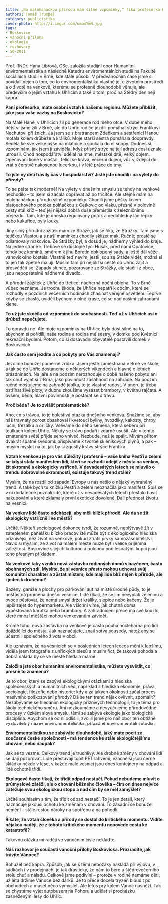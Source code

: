 ```yaml
---
title: „Na malohanáckou přírodu mám silné vzpomínky,“ říká profesorka Hana Librová
authors: Tomáš Trumpeš
category: publicistika
cover-photo: http://i.imgur.com/umamYmN.jpg
tags:
- Boskovice
- vánoční příloha
- ekologie
- rozhovory
- 50-2011
---
```


Prof. RNDr. Hana Librová, CSc. založila studijní obor Humanitní enviromentalistika a následně Katedru enviromentálních studií na Fakultě sociálních studií v Brně, kde stále působí. V předvánočním čase jsme si povídali nejen o tom, co to enviromentalistika vlastně je, o životním prostředí a o životě na venkově, kterému se profesně dlouhodobě věnuje, ale především o jejím vztahu k Uhřicím a také o tom, proč na Štědrý den nejí kapra.

**Paní profesorko, máte osobní vztah k našemu regionu. Můžete přiblížit, jaké jsou vaše vazby na Boskovicko?**

Na Malé Hané, v Uhřicích žil po generace rod mého otce. V době mého dětství jsme žili v Brně, ale do Uhřic rodiče jezdili pomáhat strýci Frantíkovi Nechutovi při žních. Já jsem se s bratrancem Zdeňkem a sestřenicí Hanou motala kolem drůbeže a králíků. Moje starší sestra pomáhala doopravdy. Seděla ke své velké pýše na mlátičce a soukala do ní snopy. Dodnes si vzpomínám, jak jsem jí záviděla, když přísný strýc na její adresu cosi uznale utrousil. Chod hospodářství udělal na mne, městské dítě, velký dojem. Opečovaní koně v maštali, telící se kráva, večerní dojení, vůz vjíždějící do vrat s čerstvě nakosenou lucerkou, i v létě práce do tmy.
    
**To jste vy děti trávily čas v hospodářství? Jistě jste chodili i na výlety do přírody?**

To se ptáte tak moderně! Na výlety v dnešním smyslu se tehdy na venkově nechodilo – to jsem si začala dopřávat až po třicítce. Ale stejně mám na malohanáckou přírodu silné vzpomínky. Chodili jsme pěšky kolem blatouchového potoka polňačkou z Cetkovic od vlaku, přesně v polovině cesty stál kříž – teď jej nějaká dobrá duše přemístila k železničnímu přejezdu. Tam, kde je dneska regulovaný potok a nedohledný lán řepky nebo kukuřice, byly louky.

Jiný silný přírodní zážitek mám ze Stráže, jak se říká, ze Strážky. Tam jsme s tetičkou Vlastou a s naší maminkou chodily sklízet mák. Ručně; prostě se odlamovaly makovice. Ze Strážky byl, a dosud je, nádherný výhled do kraje. Na jedné straně k Třebové se důstojně tyčí Hušák, před námi Opatovice, tehdy bez komínů, směrem k jihu Borotín obklopený sady, a ještě dál věže vanovického kostela. Vlastně teď nevím, jestli jsou ze Stráže vidět, možná si to jen tak zpětně maluji. Musím tam při nejbližší cestě do Uhřic zajít a přesvědčit se. Západy slunce, pozorované ze Strážky, ale stačí i z obce, jsou nepopsatelně nádherné divadlo.

A přírodní zážitek z Uhřic do třetice: nádherná noční obloha. To v Brně vůbec neznáme. Je trochu škoda, že Uhřice nepatří k obcím, které se rozhodly v pozdních večerních hodinách zhasínat veřejné osvětlení. Teprve kdyby se zhaslo, uviděli bychom v plné kráse, co se nad našimi zahradami klene.

**To už jste skočila od vzpomínek do současnosti. Teď už v Uhřicích asi o drůbež nepečujete.**

To opravdu ne. Ale moje vzpomínky na Uhřice byly dost silné na to, abychom si pořídili, naše rodina a rodina mé sestry, v domku pod Květnicí rekreační bydlení. Potom, co si dosavadní obyvatelé postavili domek v Boskovicích.
    
**Jak často sem jezdíte a co pobyty pro Vás znamenají?**

Jezdíme bohužel poměrně zřídka. Jsem ještě zaměstnaná v Brně ve škole, a tak se do Uhřic dostaneme o některých víkendech a hlavně o letních prázdninách. Na jaře a na podzim nerozhoduje o době našeho pobytu ani tak chuť vyjet si z Brna, jako povinnost zasáhnout na zahradě. Na podzim ručně moštujeme na zahradě jablka, to je vlastně radost. V únoru je třeba ostříhat živé ploty, v dubnu zkoušíme vysázet brambory, v květnu rajčata. A ovšem, běda, hlavní povinností je postarat se o trávu.
    
**Proč běda? Je to zvlášť problematické?**

Ano, co s trávou, to je bolestivá otázka dnešního venkova. Snažíme se, aby náš travnatý porost obsahoval i kvetoucí byliny, hvozdíky, kakosty, chrpy luční, třezalku a orlíčky. Vséváme do něho semena, která seberu při toulkách kolem Uhřic. Někdy se trávu podaří i zdárně usušit. Ale v tomto zmateném světě přijde seno vniveč. Nezbude, než je spálit. Mívám přitom dvakrát špatné svědomí: přispíváme k tvorbě skleníkových plynů, a pak – musím myslet na to, jak by si zgustly krávy strýce Frantíka.

**Vztah k venkovu je pro vás důležitý i profesně – vaše kniha Pestří a zelení se kdysi stala manifestem lidí, kteří se rozhodli odejít z města na venkov, žít skromně a ekologicky vstřícně. V devadesátých letech se mluvilo o trendu dobrovolné skromnosti, existuje takový trend stále?**

Myslím, že na rozdíl od západní Evropy u nás nešlo o nějaký vyhraněný trend. A také bych tu knížku Pestří a zelení neoznačila jako manifest. Spíš se v ní dodatečně poznali lidé, které už v devadesátých letech přestalo bavit nakupování a které zklamaly první exotické dovolené. Dali přednost životu na vesnici.

**Na venkov lidé často odcházejí, aby měli blíž k přírodě. Ale dá se žít ekologicky vstřícně i ve městě?**

Určitě. Někteří sociologové dokonce tvrdí, že rozumně, neplýtvavě žít v zatepleném paneláku blízko pracoviště může být z ekologického hlediska příznivější, než život na venkově, pokud ztratil prvky samozásobitelství. Navíc si myslím, že život na malém městě může být i velice příjemná záležitost. Boskovice s jejich kulturou a polohou pod lesnatými kopci jsou toho přesným příkladem.

**Na venkově taky vzniká nová zástavba rodinných domů s bazénem, často obehnaných zdí. Myslíte, že si vesnice přesto mohou uchovat svůj komunitní charakter a zůstat místem, kde mají lidé blíž nejen k přírodě, ale i jeden k druhému?**

Bazény, garáže a plochy pro parkování aut na místě úrodné půdy, to je nešťastná proměna dnešní vesnice. Lidé říkají, že se jim nevyplatí zeleninu a ovoce pěstovat, že nemá smysl držet králíky, slepice nebo kačeny. Že je lepší zajet do hypermarketu. Ale všichni víme, jak chutná doma vypěstovaná karotka nebo brambory. A zahradničení přece má své kouzlo, které mnozí měšťáci mohou venkovanům závidět.

Kromě toho, nová zástavba na venkově je často pouhá noclehárna pro lidi dojíždějící do města. Jak naznačujete, znají sotva sousedy, natož aby se účastnili společného života v obci.

Ale uznávám, že na vesnicích se v posledních letech leccos mění k lepšímu, viděla jsem fotografie z uhřických plesů a musím říct, že taková pohoda a dobrá nálada by se ve městě hledala marně.
    
**Založila jste obor humanitní enviromentalistika, můžete vysvětlit, co přesně to znamená?**

Je to obor, který se zabývá ekologickými otázkami z hlediska společenských a humanitních věd, například z hlediska ekonomie, práva, sociologie, filozofie nebo historie: kdy a za jakých okolností začal proces masivního poškozování přírody? Dá se ten trend nějak ovlivnit, zpomalit? Nezabýváme se hledáním ekologicky příznivých technologií, to je téma pro školy technického směru. Ani nezkoumáme a nevyučujeme přírodovědné procesy v úzkém slova smyslu, těmi se zabývá ekologie jako biologická disciplina. Abychom se od ní odlišili, zvolili jsme pro náš obor ten obtížně vyslovitelný název environmentalistika, případně environmentální studia.

**Enviromentalistikou se zabýváte dlouhodobě, jaký máte pocit ze současné české společnosti – má tendence ke stále ekologičtějšímu chování, nebo naopak?**

Jak se to vezme. Celkový trend je truchlivý. Ale drobné změny v chování lidí se dají pozorovat. Lidé přestávají topit PET lahvemi, vzácnější jsou černé skládky někde v lese, v každé malé vesnici jsou dnes kontejnery na odpad a lidé ochotně třídí.

**Ekologové často říkají, že třídit odpad nestačí. Pokud nebudeme mluvit o průmyslové zátěži, ale o chování běžného člověka – čím on dnes nejvíce zatěžuje svou ekologickou stopu a nad čím by se měl zamýšlet?**

Určitě souhlasím s tím, že třídit odpad nestačí. To je jen detail, který naznačuje jakousi ochotu ke změnám v chování. To zásadní se bohužel nemění – stále rostou nároky na spotřebu a na pohodlí.

**Říkáte, že vztah člověka a přírody se dostal do kritického momentu. Vidíte nějakou naději, že z tohoto kritického momentu nepovede cesta ke katastrofě?**

Takovou otázku mi raději ve vánočním čísle neklaďte.

**Náš rozhovor je součástí vánoční přílohy Boskovicka. Prozradíte, jak trávíte Vánoce?**

Bohužel bez kapra. Způsob, jak se s těmi nebožáky nakládá při výlovu, v sádkách i v prodejnách, je tak drastický, že nám to bere u štědrovečerního stolu chuť a náladu. Celkově jsme podivíni – protože v rodině nemáme děti, už léta držíme Vánoce bez dárků. Je to přece docela trýzeň bloudit po obchodech a muset něco vymyslet. Ale letos prý kolem Vánoc nasněží. Tak se chystáme vyjet autobusem na Pohoru a udělat si procházku zasněženými lesy do Uhřic.